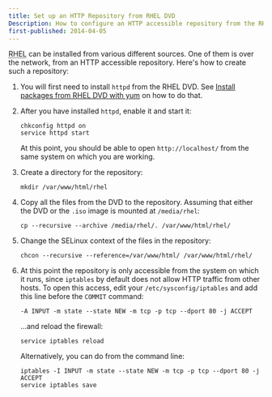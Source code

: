 ```yaml
---
title: Set up an HTTP Repository from RHEL DVD
Description: How to configure an HTTP accessible repository from the RHEL DVD
first-published: 2014-04-05
---
```


<abbr title='RedHat Enterprise Linux'>RHEL</abbr> can be installed from 
various different sources. One of them is over the network, from an HTTP 
accessible repository. Here's how to create such a repository:

1.  You will first need to install `httpd` from the RHEL DVD. See 
    [Install packages from RHEL DVD with yum](/docs/rhel-yum-install-from-dvd.html) 
    on how to do that.

2.  After you have installed `httpd`, enable it and start it:

        chkconfig httpd on
        service httpd start

    At this point, you should be able to open `http://localhost/` from 
    the same system on which you are working.

3.  Create a directory for the repository:

        mkdir /var/www/html/rhel

4.  Copy all the files from the DVD to the repository. Assuming that 
    either the DVD or the `.iso` image is mounted at `/media/rhel`:

        cp --recursive --archive /media/rhel/. /var/www/html/rhel/

5.  Change the SELinux context of the files in the repository:

        chcon --recursive --reference=/var/www/html/ /var/www/html/rhel/

6.  At this point the repository is only accessible from the system on 
    which it runs, since `iptables` by default does not allow HTTP 
    traffic from other hosts. To open this access, edit your 
    `/etc/sysconfig/iptables` and add this line before the `COMMIT` 
    command:

        -A INPUT -m state --state NEW -m tcp -p tcp --dport 80 -j ACCEPT

    ...and reload the firewall:

        service iptables reload

    Alternatively, you can do from the command line:

        iptables -I INPUT -m state --state NEW -m tcp -p tcp --dport 80 -j ACCEPT
        service iptables save
